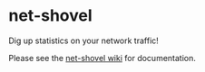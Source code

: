 net-shovel
==========

Dig up statistics on your network traffic!

Please see the [net-shovel wiki](https://github.com/egeldenhuys/net-shovel/wiki)
for documentation.
